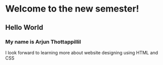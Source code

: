 <h1>Welcome to the new semester!</h1>
<h2>Hello World</h2>
<h3>My name is Arjun Thottappillil</h3>
<p>I look forward to learning more about website designing using HTML and CSS<p>
